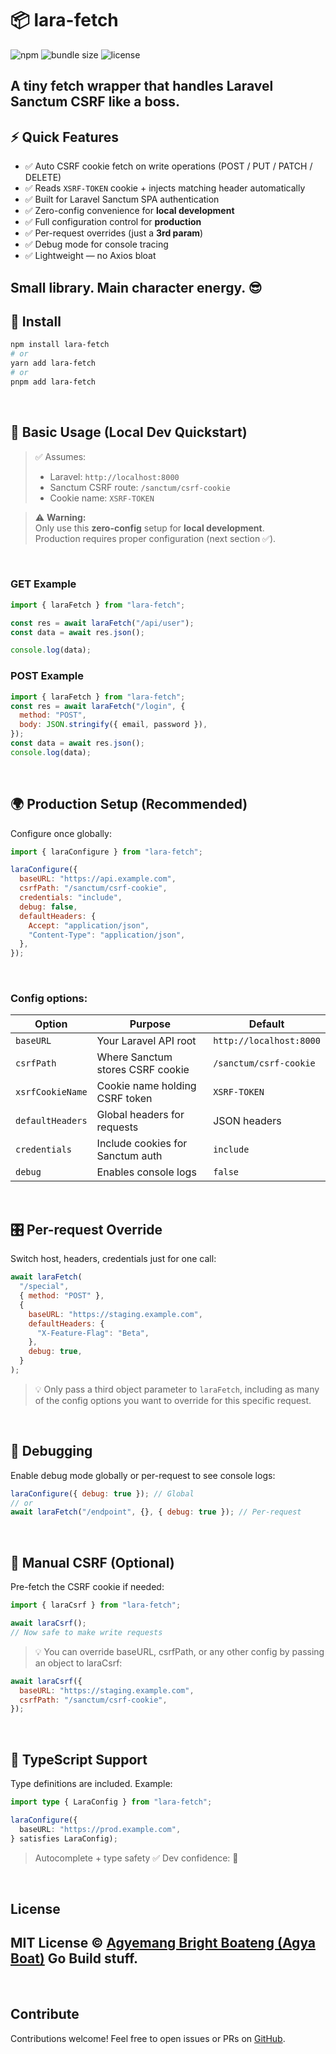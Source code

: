 # 📦 lara-fetch 
![npm](https://img.shields.io/npm/v/lara-fetch?color=crimson&style=flat-square)
![bundle size](https://img.shields.io/badge/bundle-3.83kb-brightgreen?style=flat-square)
![license](https://img.shields.io/npm/l/lara-fetch?style=flat-square)


A tiny fetch wrapper that handles **Laravel Sanctum CSRF** like a boss.
---

## ⚡ Quick Features

- ✅ Auto CSRF cookie fetch on write operations (POST / PUT / PATCH / DELETE)
- ✅ Reads `XSRF-TOKEN` cookie + injects matching header automatically
- ✅ Built for Laravel Sanctum SPA authentication
- ✅ Zero-config convenience for **local development**
- ✅ Full configuration control for **production**
- ✅ Per-request overrides (just a **3rd param**)
- ✅ Debug mode for console tracing
- ✅ Lightweight — no Axios bloat

Small library. Main character energy. 😎
---

## 🚀 Install

```bash
npm install lara-fetch
# or
yarn add lara-fetch
# or
pnpm add lara-fetch
```

<br>

## 🧃 Basic Usage (Local Dev Quickstart)

> ✅ Assumes:
> - Laravel: `http://localhost:8000`
> - Sanctum CSRF route: `/sanctum/csrf-cookie`
> - Cookie name: `XSRF-TOKEN`

> ⚠️ **Warning:**  
> Only use this **zero-config** setup for **local development**.  
> Production requires proper configuration (next section ✅).
<br>

### GET Example

```js
import { laraFetch } from "lara-fetch";

const res = await laraFetch("/api/user");
const data = await res.json();

console.log(data);
```

### POST Example

```js
import { laraFetch } from "lara-fetch";
const res = await laraFetch("/login", {
  method: "POST",
  body: JSON.stringify({ email, password }),
});
const data = await res.json();
console.log(data);
```

<br>

## 🌍 Production Setup (Recommended)

Configure once globally:

```js
import { laraConfigure } from "lara-fetch";

laraConfigure({
  baseURL: "https://api.example.com",
  csrfPath: "/sanctum/csrf-cookie",
  credentials: "include",
  debug: false,
  defaultHeaders: {
    Accept: "application/json",
    "Content-Type": "application/json",
  },
});
```
<br>

### Config options:

| Option           | Purpose                          | Default                 |
| ---------------- | -------------------------------- | ----------------------- |
| `baseURL`        | Your Laravel API root            | `http://localhost:8000` |
| `csrfPath`       | Where Sanctum stores CSRF cookie | `/sanctum/csrf-cookie`  |
| `xsrfCookieName` | Cookie name holding CSRF token   | `XSRF-TOKEN`            |
| `defaultHeaders` | Global headers for requests      | JSON headers            |
| `credentials`    | Include cookies for Sanctum auth | `include`               |
| `debug`          | Enables console logs             | `false`                 |


<br>

## 🎛️ Per-request Override

Switch host, headers, credentials just for one call:

```js
await laraFetch(
  "/special",
  { method: "POST" },
  {
    baseURL: "https://staging.example.com",
    defaultHeaders: {
      "X-Feature-Flag": "Beta",
    },
    debug: true,
  }
);
```
> 💡 Only pass a third object parameter to `laraFetch`, including as many of the config options you want to override for this specific request.

<br>

## 🐛 Debugging
Enable debug mode globally or per-request to see console logs:

```js
laraConfigure({ debug: true }); // Global
// or
await laraFetch("/endpoint", {}, { debug: true }); // Per-request
```

<br>

## 🔐 Manual CSRF (Optional)

Pre-fetch the CSRF cookie if needed:

```js
import { laraCsrf } from "lara-fetch";

await laraCsrf();
// Now safe to make write requests
```
> 💡 You can override baseURL, csrfPath, or any other config by passing an object to laraCsrf:
```js
await laraCsrf({
  baseURL: "https://staging.example.com",
  csrfPath: "/sanctum/csrf-cookie",
});
```

<br>

## 🧠 TypeScript Support
Type definitions are included. Example:

```ts
import type { LaraConfig } from "lara-fetch";

laraConfigure({
  baseURL: "https://prod.example.com",
} satisfies LaraConfig);
```
> Autocomplete + type safety ✅
> Dev confidence: 💯

<br>

## License
MIT License © [Agyemang Bright Boateng (Agya Boat)](https://github.com/agyaboat)
Go Build stuff.
---

<br>

## Contribute
Contributions welcome! Feel free to open issues or PRs on [GitHub](https://github.com/agyaboat/lara-fetch).
